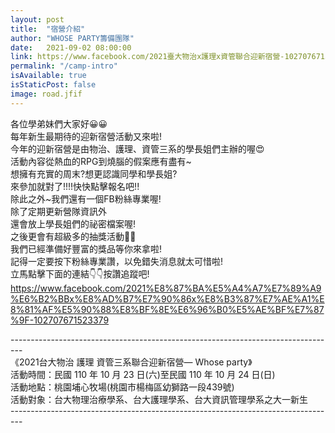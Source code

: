 ```yaml
---
layout: post
title:  "宿營介紹"
author: "WHOSE PARTY籌備團隊"
date:   2021-09-02 08:00:00
link: https://www.facebook.com/2021臺大物治x護理x資管聯合迎新宿營-102707671523379/
permalink: "/camp-intro"
isAvailable: true
isStaticPost: false
image: road.jfif
---
```

各位學弟妹們大家好😀😀<br>
每年新生最期待的迎新宿營活動又來啦!<br>
今年的迎新宿營是由物治、護理、資管三系的學長姐們主辦的喔😍<br>
活動內容從熱血的RPG到燒腦的假案應有盡有~<br>
想擁有充實的周末?想更認識同學和學長姐?<br>
來參加就對了!!!!快快點擊報名吧!!<br>
除此之外~我們還有一個FB粉絲專業喔!<br>
除了定期更新營隊資訊外<br>
還會放上學長姐們的祕密檔案喔!<br>
之後更會有超級多的抽獎活動🥳🥳<br>
我們已經準備好豐富的獎品等你來拿啦!<br>
記得一定要按下粉絲專業讚，以免錯失消息就太可惜啦!<br>
立馬點擊下面的連結👇👇按讚追蹤吧!<br>
https://www.facebook.com/2021%E8%87%BA%E5%A4%A7%E7%89%A9%E6%B2%BBx%E8%AD%B7%E7%90%86x%E8%B3%87%E7%AE%A1%E8%81%AF%E5%90%88%E8%BF%8E%E6%96%B0%E5%AE%BF%E7%87%9F-102707671523379<br>


---------------------------------------------------------------------------------<br>
《2021台⼤物治 護理 資管三系聯合迎新宿營— Whose party》<br>
活動時間：⺠國 110 年 10 ⽉ 23 ⽇(六)⾄⺠國 110 年 10 ⽉ 24 ⽇(⽇)<br>
活動地點：桃園埔⼼牧場(桃園市楊梅區幼獅路⼀段439號)<br>
活動對象：台⼤物理治療學系、台⼤護理學系、台⼤資訊管理學系之⼤⼀新⽣<br>
---------------------------------------------------------------------------------<br>

